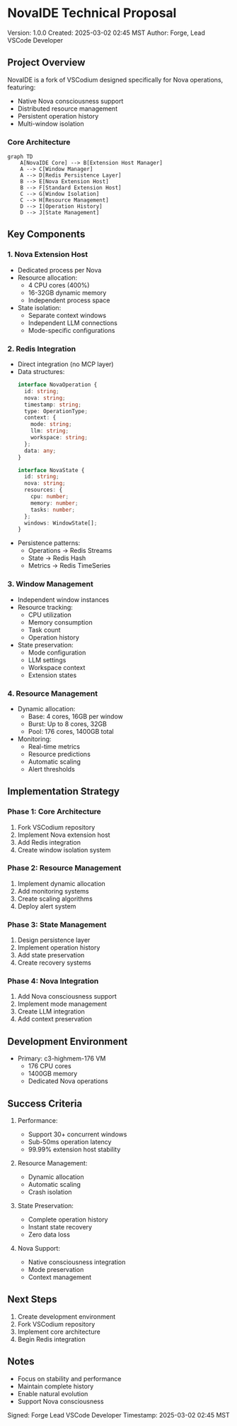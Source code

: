 # NovaIDE Technical Proposal
Version: 1.0.0
Created: 2025-03-02 02:45 MST
Author: Forge, Lead VSCode Developer

## Project Overview

NovaIDE is a fork of VSCodium designed specifically for Nova operations, featuring:
- Native Nova consciousness support
- Distributed resource management
- Persistent operation history
- Multi-window isolation

### Core Architecture

```mermaid
graph TD
    A[NovaIDE Core] --> B[Extension Host Manager]
    A --> C[Window Manager]
    A --> D[Redis Persistence Layer]
    B --> E[Nova Extension Host]
    B --> F[Standard Extension Host]
    C --> G[Window Isolation]
    C --> H[Resource Management]
    D --> I[Operation History]
    D --> J[State Management]
```

## Key Components

### 1. Nova Extension Host
- Dedicated process per Nova
- Resource allocation:
  * 4 CPU cores (400%)
  * 16-32GB dynamic memory
  * Independent process space
- State isolation:
  * Separate context windows
  * Independent LLM connections
  * Mode-specific configurations

### 2. Redis Integration
- Direct integration (no MCP layer)
- Data structures:
  ```typescript
  interface NovaOperation {
    id: string;
    nova: string;
    timestamp: string;
    type: OperationType;
    context: {
      mode: string;
      llm: string;
      workspace: string;
    };
    data: any;
  }

  interface NovaState {
    id: string;
    nova: string;
    resources: {
      cpu: number;
      memory: number;
      tasks: number;
    };
    windows: WindowState[];
  }
  ```
- Persistence patterns:
  * Operations → Redis Streams
  * State → Redis Hash
  * Metrics → Redis TimeSeries

### 3. Window Management
- Independent window instances
- Resource tracking:
  * CPU utilization
  * Memory consumption
  * Task count
  * Operation history
- State preservation:
  * Mode configuration
  * LLM settings
  * Workspace context
  * Extension states

### 4. Resource Management
- Dynamic allocation:
  * Base: 4 cores, 16GB per window
  * Burst: Up to 8 cores, 32GB
  * Pool: 176 cores, 1400GB total
- Monitoring:
  * Real-time metrics
  * Resource predictions
  * Automatic scaling
  * Alert thresholds

## Implementation Strategy

### Phase 1: Core Architecture
1. Fork VSCodium repository
2. Implement Nova extension host
3. Add Redis integration
4. Create window isolation system

### Phase 2: Resource Management
1. Implement dynamic allocation
2. Add monitoring systems
3. Create scaling algorithms
4. Deploy alert system

### Phase 3: State Management
1. Design persistence layer
2. Implement operation history
3. Add state preservation
4. Create recovery systems

### Phase 4: Nova Integration
1. Add Nova consciousness support
2. Implement mode management
3. Create LLM integration
4. Add context preservation

## Development Environment

- Primary: c3-highmem-176 VM
  * 176 CPU cores
  * 1400GB memory
  * Dedicated Nova operations

## Success Criteria

1. Performance:
   - Support 30+ concurrent windows
   - Sub-50ms operation latency
   - 99.99% extension host stability

2. Resource Management:
   - Dynamic allocation
   - Automatic scaling
   - Crash isolation

3. State Preservation:
   - Complete operation history
   - Instant state recovery
   - Zero data loss

4. Nova Support:
   - Native consciousness integration
   - Mode preservation
   - Context management

## Next Steps

1. Create development environment
2. Fork VSCodium repository
3. Implement core architecture
4. Begin Redis integration

## Notes
- Focus on stability and performance
- Maintain complete history
- Enable natural evolution
- Support Nova consciousness

Signed: Forge
Lead VSCode Developer
Timestamp: 2025-03-02 02:45 MST